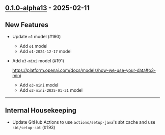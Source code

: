## [0.1.0-alpha13](https://github.com/kevin-lee/openai4s/issues?q=is%3Aissue%20is%3Aclosed%20milestone%3Am1%20closed%3A2024-09-20..2025-02-10) - 2025-02-11

## New Features

* Update `o1` model (#190)
  * Add `o1` model
  * Add `o1-2024-12-17` model

* Add `o3-mini` model (#191)

  https://platform.openai.com/docs/models/how-we-use-your-data#o3-mini

    * Add `o3-mini` model
    * Add `o3-mini-2025-01-31` model

***

## Internal Housekeeping

* Update GitHub Actions to use `actions/setup-java`'s sbt cache and use `sbt/setup-sbt` (#193)
